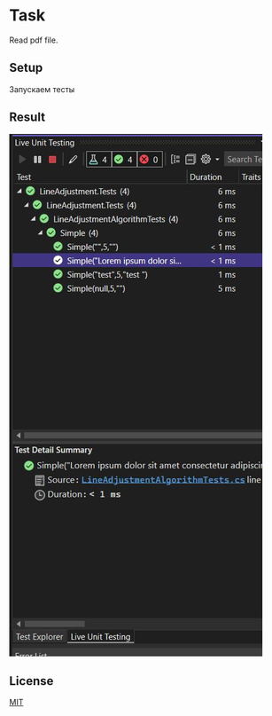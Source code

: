 # Task

Read pdf file.

## Setup

Запускаем тесты

## Result

![Результат выполнения тестов](https://github.com/svfits/LineAdjustment/blob/dev/LineAdjustment/Screenshot/Tests.JPG)

## License
[MIT](https://choosealicense.com/licenses/mit/)
